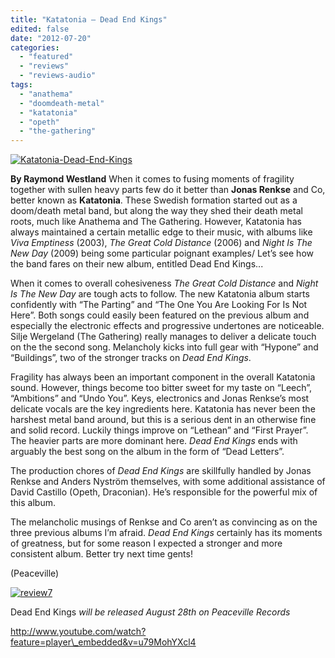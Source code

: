 ```yaml
---
title: "Katatonia – Dead End Kings"
edited: false
date: "2012-07-20"
categories:
  - "featured"
  - "reviews"
  - "reviews-audio"
tags:
  - "anathema"
  - "doomdeath-metal"
  - "katatonia"
  - "opeth"
  - "the-gathering"
---
```


[![](http://www.hellbound.ca/wp-content/uploads/2012/07/Katatonia-Dead-End-Kings.jpg "Katatonia-Dead-End-Kings")](http://www.hellbound.ca/2012/07/katatonia-dead-end-kings/katatonia-dead-end-kings/)

**By Raymond Westland** When it comes to fusing moments of fragility together with sullen heavy parts few do it better than **Jonas Renkse** and Co, better known as **Katatonia**. These Swedish formation started out as a doom/death metal band, but along the way they shed their death metal roots, much like Anathema and The Gathering. However, Katatonia has always maintained a certain metallic edge to their music, with albums like _Viva Emptiness_ (2003), _The Great Cold Distance_ (2006) and _Night Is The New Day_ (2009) being some particular poignant examples/ Let’s see how the band fares on their new album, entitled Dead End Kings...

When it comes to overall cohesiveness _The Great Cold Distance_ and _Night Is The New Day_ are tough acts to follow. The new Katatonia album starts confidently with “The Parting” and “The One You Are Looking For Is Not Here”. Both songs could easily been featured on the previous album and especially the electronic effects and progressive undertones are noticeable. Silje Wergeland (The Gathering) really manages to deliver a delicate touch on the the second song. Melancholy kicks into full gear with “Hypone” and “Buildings”, two of the stronger tracks on _Dead End Kings_.

Fragility has always been an important component in the overall Katatonia sound. However, things become too bitter sweet for my taste on “Leech”, “Ambitions” and “Undo You”. Keys, electronics and Jonas Renkse’s most delicate vocals are the key ingredients here. Katatonia has never been the harshest metal band around, but this is a serious dent in an otherwise fine and solid record. Luckily things improve on “Lethean” and “First Prayer”. The heavier parts are more dominant here. _Dead End Kings_ ends with arguably the best song on the album in the form of “Dead Letters”.

The production chores of _Dead End Kings_ are skillfully handled by Jonas Renkse and Anders Nyström themselves, with some additional assistance of David Castillo (Opeth, Draconian). He’s responsible for the powerful mix of this album.

The melancholic musings of Renkse and Co aren’t as convincing as on the three previous albums I’m afraid. _Dead End Kings_ certainly has its moments of greatness, but for some reason I expected a stronger and more consistent album. Better try next time gents!

(Peaceville)

[![](http://www.hellbound.ca/wp-content/uploads/2009/07/review72.png "review7")](http://www.hellbound.ca/2009/07/construcdead-endless-echo/review7-8/)

Dead End Kings _will be released August 28th on Peaceville Records_

http://www.youtube.com/watch?feature=player\_embedded&v=u79MohYXcl4
